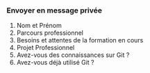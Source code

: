 ### Envoyer en message privée

1. Nom et Prénom
2. Parcours professionnel
3. Besoins et attentes de la formation en cours
4. Projet Professionnel
5. Avez-vous des connaissances sur Git ?
6. Avez-vous déjà utilisé Git ?